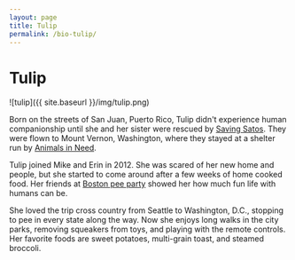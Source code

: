 ```yaml
---
layout: page
title: Tulip
permalink: /bio-tulip/
---
```


# Tulip

![tulip]({{ site.baseurl }}/img/tulip.png)

Born on the streets of San Juan, Puerto Rico, Tulip didn't experience human companionship until she and her sister were rescued by [Saving Satos](http://www.saveasato.org/). They were flown to Mount Vernon, Washington, where they stayed at a shelter run by [Animals in Need](http://www.animalsinneed.net/). 

Tulip joined Mike and Erin in 2012. She was scared of her new home and people, but she started to come around after a few weeks of home cooked food. Her friends at [Boston pee party](http://www.bostonpeeparty.net) showed her how much fun life with humans can be. 

She loved the trip cross country from Seattle to Washington, D.C., stopping to pee in every state along the way. Now she enjoys long walks in the city parks, removing squeakers from toys, and playing with the remote controls. Her favorite foods are sweet potatoes, multi-grain toast, and steamed broccoli. 